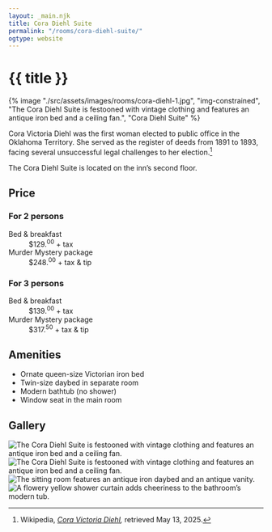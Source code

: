 ```yaml
---
layout: _main.njk
title: Cora Diehl Suite
permalink: "/rooms/cora-diehl-suite/"
ogtype: website
---
```


<!-- markdownlint-disable MD025 -->
# {{ title }}
<!-- markdownlint-enable MD025 -->

<sli-dialog-img>

  {% image "./src/assets/images/rooms/cora-diehl-1.jpg", "img-constrained", "The Cora Diehl Suite is festooned with vintage clothing and features an antique iron bed and a ceiling fan.", "Cora Diehl Suite" %}

</sli-dialog-img>

Cora Victoria Diehl was the first woman elected to public office in the Oklahoma Territory. She served as the register of deeds from 1891 to 1893, facing several unsuccessful legal challenges to her election.[^1]

The Cora Diehl Suite is located on the inn’s second floor.

[^1]: Wikipedia, <cite class="short-work"><a href="https://en.wikipedia.org/wiki/Cora_Victoria_Diehl" target="_blank" rel="external noopener">Cora Victoria Diehl</a>,</cite> retrieved <time datetime="2025-05-13">May 13, 2025</time>.

## Price

### For 2 persons

<dl>
  <dt>Bed & breakfast</dt>
  <dd>$129.<sup>00</sup> + tax</dd>
  <dt>Murder Mystery package</dt>
  <dd>$248.<sup>00</sup> + tax & tip<dd>
</dl>

### For 3 persons

<dl>
  <dt>Bed & breakfast</dt>
  <dd>$139.<sup>00</sup> + tax</dd>
  <dt>Murder Mystery package</dt>
  <dd>$317.<sup>50</sup> + tax & tip<dd>
</dl>

## Amenities

* Ornate queen-size Victorian iron bed
* Twin-size daybed in separate room
* Modern bathtub (no shower)
* Window seat in the main room

## Gallery

<sli-dialog-gallery hint rel cols="8">
  
  ![The Cora Diehl Suite is festooned with vintage clothing and features an antique iron bed and a ceiling fan.](/assets/images/rooms/cora-diehl-1.jpg)
  ![The Cora Diehl Suite is festooned with vintage clothing and features an antique iron bed and a ceiling fan.](/assets/images/rooms/cora-diehl-2.jpg)
  ![The sitting room features an antique iron daybed and an antique vanity.](/assets/images/rooms/cora-diehl-3.jpg)
  ![A flowery yellow shower curtain adds cheeriness to the bathroom’s modern tub.](/assets/images/rooms/cora-diehl-bath.jpg)
</sli-dialog-gallery>
